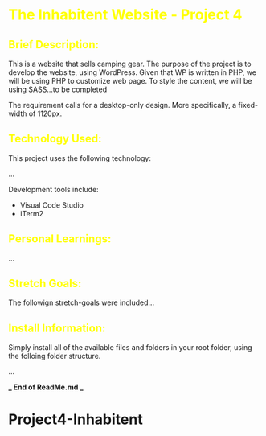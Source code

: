 <H1 style='color:yellow'>The Inhabitent Website - Project 4</H1>

<H2 style='color:yellow'>Brief Description:</H2>

This is a website that sells camping gear. The purpose of the project is to develop the website, using WordPress. Given that WP is written in PHP, we will be using PHP to customize web page. To style the content, we will be using SASS...to be completed

The requirement calls for a desktop-only design. More specifically, a fixed-width of 1120px.

<H2 style='color:yellow'>Technology Used:</H2>

This project uses the following technology:

...

Development tools include:

- Visual Code Studio
- iTerm2

<H2 style='color:yellow'>Personal Learnings:</H2>

...

<H2 style='color:yellow'>Stretch Goals:</H2>

The followign stretch-goals were included...

<H2 style='color:yellow'>Install Information:</H2>

Simply install all of the available files and folders in your root folder, using the folloing folder structure.

...

**_ End of ReadMe.md _**

# Project4-Inhabitent
